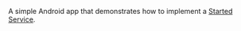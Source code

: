 A simple Android app that demonstrates how to implement a [Started Service](https://developer.android.com/guide/components/services).